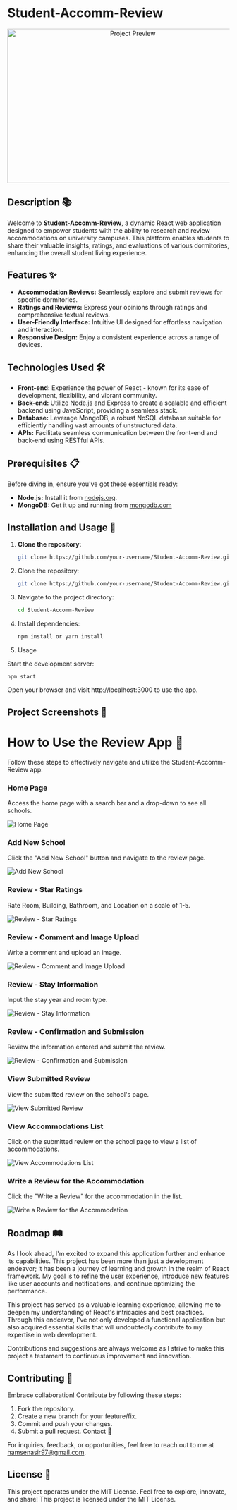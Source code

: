 # Student-Accomm-Review

<p align="center">
  <img width="553" height="350" alt="Project Preview" src="https://github.com/hamse47/Student-Accomm-review/assets/78507974/11138913-3d47-4fe6-902d-d7a4a8d7f33a">
</p>

## Description 📚

Welcome to **Student-Accomm-Review**, a dynamic React web application designed to empower students with the ability to research and review accommodations on university campuses. This platform enables students to share their valuable insights, ratings, and evaluations of various dormitories, enhancing the overall student living experience.

## Features ✨

- **Accommodation Reviews:** Seamlessly explore and submit reviews for specific dormitories.
- **Ratings and Reviews:** Express your opinions through ratings and comprehensive textual reviews.
- **User-Friendly Interface:** Intuitive UI designed for effortless navigation and interaction.
- **Responsive Design:** Enjoy a consistent experience across a range of devices.

## Technologies Used 🛠️

- **Front-end:** Experience the power of React - known for its ease of development, flexibility, and vibrant community.
- **Back-end:** Utilize Node.js and Express to create a scalable and efficient backend using JavaScript, providing a seamless stack.
- **Database:** Leverage MongoDB, a robust NoSQL database suitable for efficiently handling vast amounts of unstructured data.
- **APIs:** Facilitate seamless communication between the front-end and back-end using RESTful APIs.

## Prerequisites 📋

Before diving in, ensure you've got these essentials ready:
- **Node.js:** Install it from [nodejs.org](https://nodejs.org/).
- **MongoDB:** Get it up and running from [mongodb.com](https://www.mongodb.com/)

## Installation and Usage 🚀

1. **Clone the repository:**
   ```bash
   git clone https://github.com/your-username/Student-Accomm-Review.git


1. Clone the repository:
   ```bash
   git clone https://github.com/your-username/Student-Accomm-Review.git

2. Navigate to the project directory:
   
   ```bash
   cd Student-Accomm-Review

3. Install dependencies:

   ```bash
   npm install or yarn install

4. Usage

Start the development server:
   ```bash
   npm start
```
Open your browser and visit http://localhost:3000 to use the app.


## Project Screenshots 📸

# How to Use the Review App 📝

Follow these steps to effectively navigate and utilize the Student-Accomm-Review app:

### Home Page
Access the home page with a search bar and a drop-down to see all schools.

![Home Page](https://github.com/hamse47/Student-Accomm-review/assets/78507974/15fd242b-d662-4538-9dda-10ff4a65bd3a)

### Add New School
Click the "Add New School" button and navigate to the review page.

![Add New School](https://github.com/hamse47/Student-Accomm-review/assets/78507974/5b9804ae-ab91-4828-92c5-c326a73cd539)

### Review - Star Ratings
Rate Room, Building, Bathroom, and Location on a scale of 1-5.

![Review - Star Ratings](https://github.com/hamse47/Student-Accomm-review/assets/78507974/78303998-0409-404d-b75d-a3a618dc435b)

### Review - Comment and Image Upload
Write a comment and upload an image.

![Review - Comment and Image Upload](https://github.com/hamse47/Student-Accomm-review/assets/78507974/8c2d3134-f49b-4c1a-9e27-85f5b971c3fa)

### Review - Stay Information
Input the stay year and room type.

![Review - Stay Information](https://github.com/hamse47/Student-Accomm-review/assets/78507974/8661d886-9b56-4209-9443-586c6ed13022)

### Review - Confirmation and Submission
Review the information entered and submit the review.

![Review - Confirmation and Submission](https://github.com/hamse47/Student-Accomm-review/assets/78507974/95362a01-5826-4307-92a1-e1f22a8cb42f)

### View Submitted Review
View the submitted review on the school's page.

![View Submitted Review](https://github.com/hamse47/Student-Accomm-review/assets/78507974/93da5bab-7065-4278-9acd-f6dc2febbba7)

### View Accommodations List
Click on the submitted review on the school page to view a list of accommodations.

![View Accommodations List](https://github.com/hamse47/Student-Accomm-review/assets/78507974/1fb43d1e-da47-4f0d-b6c7-edef3c15fcff)

### Write a Review for the Accommodation
Click the "Write a Review" for the accommodation in the list.

![Write a Review for the Accommodation](https://github.com/hamse47/Student-Accomm-review/assets/78507974/e77d70d6-e13f-4da2-a9c0-71ad0a4f7647)


## Roadmap 🛤️

As I look ahead, I'm excited to expand this application further and enhance its capabilities. This project has been more than just a development endeavor; it has been a journey of learning and growth in the realm of React framework. My goal is to refine the user experience, introduce new features like user accounts and notifications, and continue optimizing the performance.

This project has served as a valuable learning experience, allowing me to deepen my understanding of React's intricacies and best practices. Through this endeavor, I've not only developed a functional application but also acquired essential skills that will undoubtedly contribute to my expertise in web development.

Contributions and suggestions are always welcome as I strive to make this project a testament to continuous improvement and innovation.


## Contributing 🤝

Embrace collaboration! Contribute by following these steps:

1. Fork the repository.
2. Create a new branch for your feature/fix.
3. Commit and push your changes.
4. Submit a pull request.
Contact 📧

For inquiries, feedback, or opportunities, feel free to reach out to me at hamsenasir97@gmail.com.

## License 📜

This project operates under the MIT License. Feel free to explore, innovate, and share!
This project is licensed under the MIT License.
